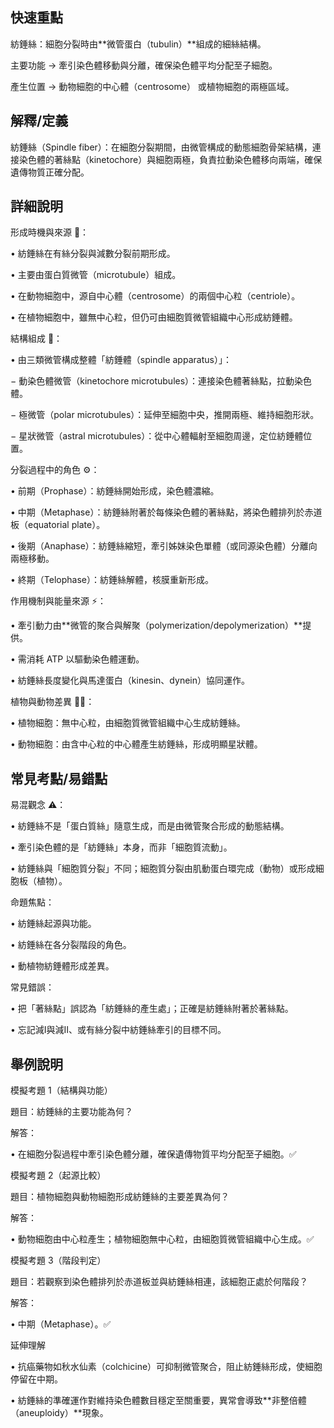 ## 快速重點

紡錘絲：細胞分裂時由**微管蛋白（tubulin）**組成的細絲結構。

主要功能 → 牽引染色體移動與分離，確保染色體平均分配至子細胞。

產生位置 → 動物細胞的中心體（centrosome） 或植物細胞的兩極區域。


## 解釋/定義

紡錘絲（Spindle fiber）：在細胞分裂期間，由微管構成的動態細胞骨架結構，連接染色體的著絲點（kinetochore）與細胞兩極，負責拉動染色體移向兩端，確保遺傳物質正確分配。


## 詳細說明

形成時機與來源 🧬：

• 紡錘絲在有絲分裂與減數分裂前期形成。

• 主要由蛋白質微管（microtubule）組成。

• 在動物細胞中，源自中心體（centrosome）的兩個中心粒（centriole）。

• 在植物細胞中，雖無中心粒，但仍可由細胞質微管組織中心形成紡錘體。

結構組成 🔬：

• 由三類微管構成整體「紡錘體（spindle apparatus）」：

− 動染色體微管（kinetochore microtubules）：連接染色體著絲點，拉動染色體。

− 極微管（polar microtubules）：延伸至細胞中央，推開兩極、維持細胞形狀。

− 星狀微管（astral microtubules）：從中心體輻射至細胞周邊，定位紡錘體位置。

分裂過程中的角色 ⚙️：

• 前期（Prophase）：紡錘絲開始形成，染色體濃縮。

• 中期（Metaphase）：紡錘絲附著於每條染色體的著絲點，將染色體排列於赤道板（equatorial plate）。

• 後期（Anaphase）：紡錘絲縮短，牽引姊妹染色單體（或同源染色體）分離向兩極移動。

• 終期（Telophase）：紡錘絲解體，核膜重新形成。

作用機制與能量來源 ⚡：

• 牽引動力由**微管的聚合與解聚（polymerization/depolymerization）**提供。

• 需消耗 ATP 以驅動染色體運動。

• 紡錘絲長度變化與馬達蛋白（kinesin、dynein）協同運作。

植物與動物差異 🌱🦴：

• 植物細胞：無中心粒，由細胞質微管組織中心生成紡錘絲。

• 動物細胞：由含中心粒的中心體產生紡錘絲，形成明顯星狀體。


## 常見考點/易錯點

易混觀念 ⚠️：

• 紡錘絲不是「蛋白質絲」隨意生成，而是由微管聚合形成的動態結構。

• 牽引染色體的是「紡錘絲」本身，而非「細胞質流動」。

• 紡錘絲與「細胞質分裂」不同；細胞質分裂由肌動蛋白環完成（動物）或形成細胞板（植物）。

命題焦點：

• 紡錘絲起源與功能。

• 紡錘絲在各分裂階段的角色。

• 動植物紡錘體形成差異。

常見錯誤：

• 把「著絲點」誤認為「紡錘絲的產生處」；正確是紡錘絲附著於著絲點。

• 忘記減Ⅰ與減Ⅱ、或有絲分裂中紡錘絲牽引的目標不同。


## 舉例說明

模擬考題 1（結構與功能）

題目：紡錘絲的主要功能為何？

解答：

• 在細胞分裂過程中牽引染色體分離，確保遺傳物質平均分配至子細胞。✅

模擬考題 2（起源比較）

題目：植物細胞與動物細胞形成紡錘絲的主要差異為何？

解答：

• 動物細胞由中心粒產生；植物細胞無中心粒，由細胞質微管組織中心生成。✅

模擬考題 3（階段判定）

題目：若觀察到染色體排列於赤道板並與紡錘絲相連，該細胞正處於何階段？

解答：

• 中期（Metaphase）。✅

延伸理解

• 抗癌藥物如秋水仙素（colchicine）可抑制微管聚合，阻止紡錘絲形成，使細胞停留在中期。

• 紡錘絲的準確運作對維持染色體數目穩定至關重要，異常會導致**非整倍體（aneuploidy）**現象。
